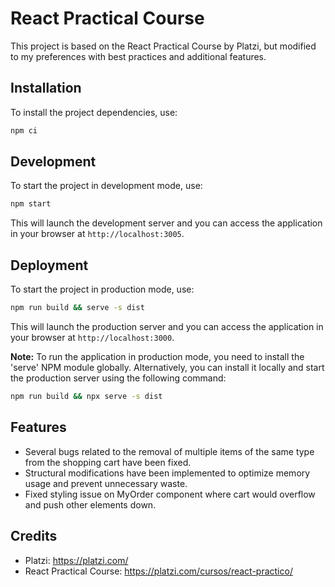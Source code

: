 # React Practical Course

This project is based on the React Practical Course by Platzi, but modified to my preferences with best practices and additional features.

## Installation

To install the project dependencies, use:

```sh
npm ci
```

## Development

To start the project in development mode, use:

```sh
npm start
```

This will launch the development server and you can access the application in your browser at `http://localhost:3005`.

## Deployment

To start the project in production mode, use:

```sh
npm run build && serve -s dist
```

This will launch the production server and you can access the application in your browser at `http://localhost:3000`.

**Note:** To run the application in production mode, you need to install the 'serve' NPM module globally. Alternatively, you can install it locally and start the production server using the following command:

```sh
npm run build && npx serve -s dist
```

## Features

- Several bugs related to the removal of multiple items of the same type from the shopping cart have been fixed.
- Structural modifications have been implemented to optimize memory usage and prevent unnecessary waste.
- Fixed styling issue on MyOrder component where cart would overflow and push other elements down.

## Credits

- Platzi: <https://platzi.com/>
- React Practical Course: <https://platzi.com/cursos/react-practico/>
